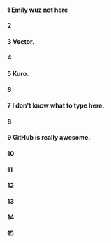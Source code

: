 #### 1 Emily wuz not here
#### 2
#### 3 Vector.
#### 4
#### 5 Kuro.
#### 6
#### 7 I don't know what to type here.
#### 8
#### 9 GitHub is really awesome.
#### 10
#### 11
#### 12
#### 13
#### 14
#### 15